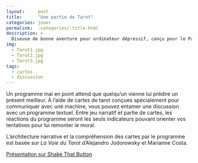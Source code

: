 ```yaml
---
layout:     post
title:      "Une partie de Tarot"
categories: jouer
permalink:  :categories/:title.html
description: >
  Diseuse de bonne aventure pour ordinateur dépressif, conçu pour le Pang Pang Festival, La Méjanes, Aix-en-Provence
img:
  - Tarot1.jpg
  - Tarot2.jpg
  - Tarot3.jpg
tags:
  - cartes
  - discussion
---
```


Un programme mal en point attend que quelqu’un vienne lui prédire un présent meilleur. À l’aide de cartes de tarot conçues spécialement pour communiquer avec une machine, vous pouvez entamer une discussion avec un programme textuel. Entre jeu narratif et partie de cartes, les réactions du programme seront les seuls indicateurs pouvant orienter vos tentatives pour lui remonter le moral. 

L’architecture narrative et la compréhension des cartes par le programme est basée sur *La Voie du Tarot* d’Alejandro Jodorowsky et Marianne Costa. 

[Présentation sur Shake That Button](https://shakethatbutton.com/une-partie-de-tarot/)

